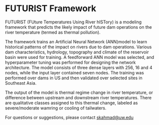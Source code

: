 # FUTURIST Framework

FUTURIST (FUture Temperatures Using River hISTory) is a modeling framework that predicts the likely impact of future dam operations on the river temperature 
(termed as thermal pollution).

The framework trains an Artificial Neural Network (ANN)model to learn historical patterns of the impact on rivers due to dam operations. 
Various dam characteristics, hydrology, topography and climate of the reservoir basin were used for training. 
A feedforward ANN model was selected, and hyperparameter tuning was performed for designing the network architecture.
The model consists of three dense layers with 256, 16 and 4 nodes, while the input layer contained seven nodes.
The training was performed over dams in US and then validated over selected sites in Southeast Asia. 


The output of the model is thermal regime change in river temperature, or difference between upstream and downstream river temperatures. 
There are qualitative classes assigned to this thermal change, labeled as severe/moderate wamring or cooling of tailwaters.

For questions or suggestions, please contact skahmad@uw.edu
